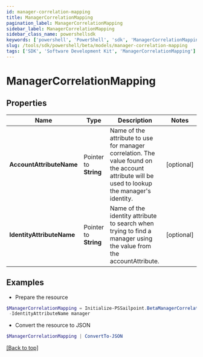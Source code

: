 ```yaml
---
id: manager-correlation-mapping
title: ManagerCorrelationMapping
pagination_label: ManagerCorrelationMapping
sidebar_label: ManagerCorrelationMapping
sidebar_class_name: powershellsdk
keywords: ['powershell', 'PowerShell', 'sdk', 'ManagerCorrelationMapping'] 
slug: /tools/sdk/powershell/beta/models/manager-correlation-mapping
tags: ['SDK', 'Software Development Kit', 'ManagerCorrelationMapping']
---
```



# ManagerCorrelationMapping

## Properties

Name | Type | Description | Notes
------------ | ------------- | ------------- | -------------
**AccountAttributeName** |  Pointer to **String** | Name of the attribute to use for manager correlation. The value found on the account attribute will be used to lookup the manager's identity. | [optional] 
**IdentityAttributeName** |  Pointer to **String** | Name of the identity attribute to search when trying to find a manager using the value from the accountAttribute. | [optional] 

## Examples

- Prepare the resource
```powershell
$ManagerCorrelationMapping = Initialize-PSSailpoint.BetaManagerCorrelationMapping  -AccountAttributeName manager `
 -IdentityAttributeName manager
```

- Convert the resource to JSON
```powershell
$ManagerCorrelationMapping | ConvertTo-JSON
```


[[Back to top]](#) 


